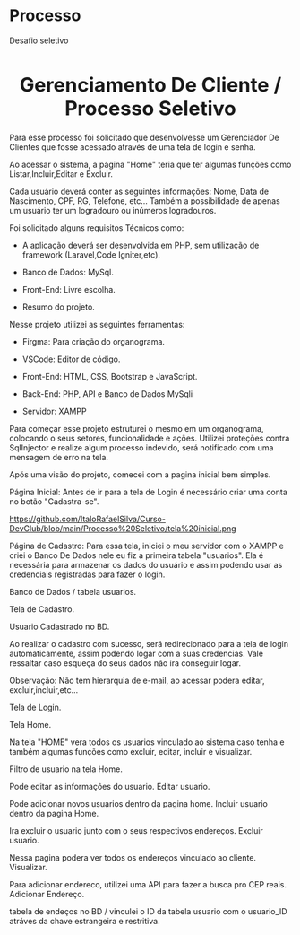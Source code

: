 # Processo
Desafio seletivo
<h1 align="center" style="font-size: 35px;">Gerenciamento De Cliente / Processo Seletivo</h1>

 Para esse processo foi solicitado que desenvolvesse um Gerenciador De Clientes que fosse acessado através de uma tela de login e senha.

 Ao acessar o sistema, a página "Home" teria que ter algumas funções como Listar,Incluir,Editar e Excluir. 

Cada usuário deverá conter as seguintes informações: Nome, Data de Nascimento, CPF, RG, Telefone, etc... 
Também a possibilidade de apenas um usuário ter um logradouro ou inúmeros logradouros. 

Foi solicitado alguns requisitos Técnicos como:

- A aplicação deverá ser desenvolvida em PHP, sem utilização de framework (Laravel,Code Igniter,etc).

- Banco de Dados: MySql.

- Front-End: Livre escolha.

- Resumo do projeto.    

Nesse projeto utilizei as seguintes ferramentas:

- Firgma: Para criação do organograma.

- VSCode: Editor de código.
 
- Front-End: HTML, CSS, Bootstrap e JavaScript.

- Back-End: PHP, API e Banco de Dados MySqli

- Servidor: XAMPP


Para começar esse projeto estruturei o mesmo em um organograma, colocando o seus setores, funcionalidade e ações. Utilizei proteções contra SqlInjector e
realize algum processo indevido, será notificado com uma mensagem de erro na tela.

Após uma visão do projeto, comecei com a pagina inicial bem simples.

Página Inicial: Antes de ir para a tela de Login é necessário criar uma conta no botão "Cadastra-se".

https://github.com/ItaloRafaelSilva/Curso-DevClub/blob/main/Processo%20Seletivo/tela%20inicial.png

Página de Cadastro: Para essa tela, iniciei o meu servidor com o XAMPP e criei o Banco De Dados nele eu fiz a primeira tabela "usuarios".
Ela é necessária para armazenar os dados do usuário e assim podendo usar as credenciais registradas para fazer o login.

Banco de Dados / tabela usuarios.

Tela de Cadastro.

Usuario Cadastrado no BD.

Ao realizar o cadastro com sucesso, será redirecionado para a tela de login automaticamente, assim podendo logar com a suas credencias. Vale ressaltar caso esqueça
do seus dados não ira conseguir logar.

Observação: Não tem hierarquia de e-mail, ao acessar podera editar, excluir,incluir,etc...

Tela de Login.


Tela Home.

Na tela "HOME" vera todos os usuarios vinculado ao sistema caso tenha e também algumas funções como excluir, editar, incluir e visualizar.

Filtro de usuario na tela Home.

Pode editar as informações do usuario.
Editar usuario.

Pode adicionar novos usuarios dentro da pagina home.
Incluir usuario dentro da pagina Home.

Ira excluir o usuario junto com o seus respectivos endereços.
Excluir usuario.

Nessa pagina podera ver todos os endereços vinculado ao cliente.
Visualizar.


Para adicionar endereco, utilizei uma API para fazer a busca pro CEP reais.
Adicionar Endereço.

tabela de endeços no BD / vinculei o ID da tabela usuario com o usuario_ID atráves da chave estrangeira e restritiva.




